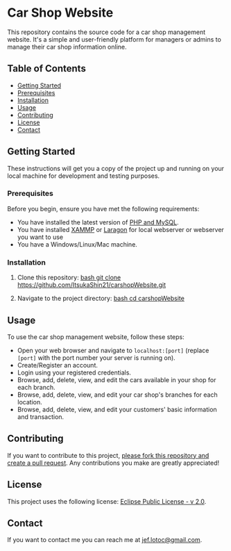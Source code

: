 # Car Shop Website

This repository contains the source code for a car shop management website. It's a simple and user-friendly platform for managers or admins to manage their car shop information online.

## Table of Contents

- [Getting Started](#getting-started)
- [Prerequisites](#prerequisites)
- [Installation](#installation)
- [Usage](#usage)
- [Contributing](#contributing)
- [License](#license)
- [Contact](#contact)

## Getting Started

These instructions will get you a copy of the project up and running on your local machine for development and testing purposes.

### Prerequisites

Before you begin, ensure you have met the following requirements:

- You have installed the latest version of <ins>PHP and MySQL</ins>.
- You have installed <ins>XAMMP</ins> or <ins>Laragon</ins> for local webserver or webserver you want to use
- You have a Windows/Linux/Mac machine.

### Installation

1. Clone this repository:
<ins>bash git clone</ins> https://github.com/ItsukaShin21/carshopWebsite.git

2. Navigate to the project directory:
<ins>bash cd carshopWebsite</ins>

## Usage

To use the car shop management website, follow these steps:

- Open your web browser and navigate to `localhost:[port]` (replace `[port]` with the port number your server is running on).
- Create/Register an account.
- Login using your registered credentials.
- Browse, add, delete, view, and edit the cars available in your shop for each branch.
- Browse, add, delete, view, and edit your car shop's branches for each location.
- Browse, add, delete, view, and edit your customers' basic information and transaction.

## Contributing

If you want to contribute to this project, <ins>please fork this repository and create a pull request</ins>. Any contributions you make are greatly appreciated!

## License

This project uses the following license: [Eclipse Public License - v 2.0](https://github.com/ItsukaShin21/carshopWebsite/blob/master/LICENSE).

## Contact

If you want to contact me you can reach me at jef.lotoc@gmail.com.

